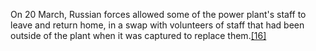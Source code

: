 On 20 March, Russian forces allowed some of the power plant's staff to leave and return home, in a swap with volunteers of staff that had been outside of the plant when it was captured to replace them.[[16]](https://en.m.wikipedia.org/wiki/Capture_of_Chernobyl#cite_note-How_Russia_took_over-16)

